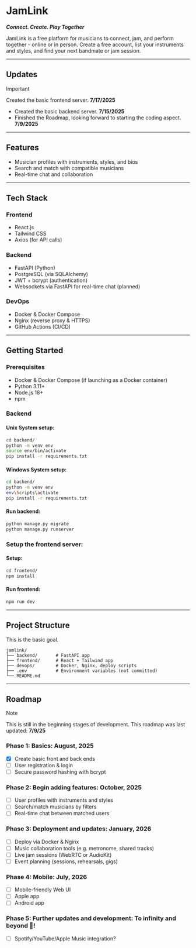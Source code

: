 # JamLink
**_Connect. Create. Play Together_**

JamLink is a free platform for musicians to connect, jam, and perform together - online or in person. Create a free account, list your instruments and styles, and find your next bandmate or jam session.

---

## Updates
> [!IMPORTANT]
> Created the basic frontend server. **7/17/2025**

- Created the basic backend server. **7/15/2025**
- Finished the Roadmap, looking forward to starting the coding aspect. **7/9/2025**

---

## Features
- Musician profiles with instruments, styles, and bios
- Search and match with compatible musicians
- Real-time chat and collaboration

---

## Tech Stack

### Frontend
- React.js
- Tailwind CSS
- Axios (for API calls)

### Backend
- FastAPI (Python)
- PostgreSQL (via SQLAlchemy)
- JWT + bcrypt (authentication)
- Websockets via FastAPI for real-time chat (planned)

### DevOps
- Docker & Docker Compose
- Nginx (reverse proxy & HTTPS)
- GitHub Actions (CI/CD)

---

## Getting Started

### Prerequisites

- Docker & Docker Compose (if launching as a Docker container)
- Python 3.11+
- Node.js 18+
- npm


### Backend

#### Unix System setup:
```bash
cd backend/
python -m venv env
source env/bin/activate
pip install -r requirements.txt
```

#### Windows System setup:
```bash
cd backend/
python -m venv env
env\Scripts\activate
pip install -r requirements.txt
```

#### Run backend:
```bash
python manage.py migrate
python manage.py runserver
```

### Setup the frontend server:

#### Setup:
```bash
cd frontend/
npm install
```

#### Run frontend:
```bash
npm run dev
```

---

## Project Structure
This is the basic goal. 
```
jamlink/
├── backend/       # FastAPI app
├── frontend/      # React + Tailwind app
├── devops/        # Docker, Nginx, deploy scripts
├── .env           # Environment variables (not committed)
└── README.md
```

---

## Roadmap
> [!NOTE]
> This is still in the beginning stages of development. This roadmap was last updated: **7/9/25**

### Phase 1: Basics: August, 2025
- [x] Create basic front and back ends
- [ ] User registration & login
- [ ] Secure password hashing with bcrypt

### Phase 2: Begin adding features: October, 2025
- [ ] User profiles with instruments and styles
- [ ] Search/match musicians by filters
- [ ] Real-time chat between matched users

### Phase 3: Deployment and updates: January, 2026
- [ ] Deploy via Docker & Nginx
- [ ] Music collaboration tools (e.g. metronome, shared tracks)
- [ ] Live jam sessions (WebRTC or AudioKit)
- [ ] Event planning (sessions, rehearsals, gigs)

### Phase 4: Mobile: July, 2026
- [ ] Mobile-friendly Web UI
- [ ] Apple app
- [ ] Android app

### Phase 5: Further updates and development: To infinity and beyond 🚀!
- [ ] Spotify/YouTube/Apple Music integration?


